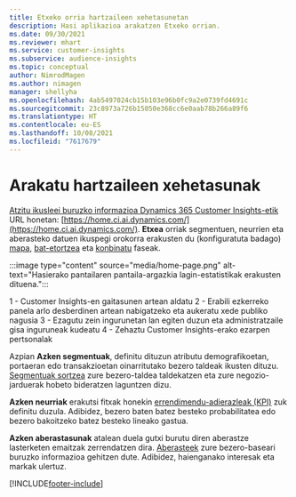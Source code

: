 ```yaml
---
title: Etxeko orria hartzaileen xehetasunetan
description: Hasi aplikazioa arakatzen Etxeko orrian.
ms.date: 09/30/2021
ms.reviewer: mhart
ms.service: customer-insights
ms.subservice: audience-insights
ms.topic: conceptual
author: NimrodMagen
ms.author: nimagen
manager: shellyha
ms.openlocfilehash: 4ab5497024cb15b103e96b0fc9a2e0739fd4691c
ms.sourcegitcommit: 23c8973a726b15050e368cc6e0aab78b266a89f6
ms.translationtype: HT
ms.contentlocale: eu-ES
ms.lasthandoff: 10/08/2021
ms.locfileid: "7617679"
---
```

# <a name="explore-audience-insights"></a>Arakatu hartzaileen xehetasunak

[Atzitu ikusleei buruzko informazioa Dynamics 365 Customer Insights-etik](https://home.ci.ai.dynamics.com/) URL honetan: [https://home.ci.ai.dynamics.com/](https://home.ci.ai.dynamics.com/).
**Etxea** orriak segmentuen, neurrien eta aberasteko datuen ikuspegi orokorra erakusten du (konfiguratuta badago) [mapa](map-entities.md), [bat-etortzea](match-entities.md) eta [konbinatu](merge-entities.md) faseak.

:::image type="content" source="media/home-page.png" alt-text="Hasierako pantailaren pantaila-argazkia lagin-estatistikak erakusten dituena.":::

1 - Customer Insights-en gaitasunen artean aldatu 2 - Erabili ezkerreko panela arlo desberdinen artean nabigatzeko eta aukeratu xede publiko nagusia 3 - Ezagutu zein ingurunetan lan egiten duzun eta administratzaile gisa inguruneak kudeatu 4 - Zehaztu Customer Insights-erako ezarpen pertsonalak

Azpian **Azken segmentuak**, definitu dituzun atributu demografikoetan, portaeran edo transakzioetan oinarritutako bezero taldeak ikusten dituzu. [Segmentuak sortzea](segments.md) zure bezero-taldea taldekatzen eta zure negozio-jarduerak hobeto bideratzen laguntzen dizu.

**Azken neurriak** erakutsi fitxak honekin [errendimendu-adierazleak (KPI)](measures.md) zuk definitu duzula. Adibidez, bezero baten batez besteko probabilitatea edo bezero bakoitzeko batez besteko lineako gastua.

**Azken aberastasunak** atalean duela gutxi burutu diren aberastze lasterketen emaitzak zerrendatzen dira. [Aberasteek](enrichment-hub.md) zure bezero-baseari buruzko informazioa gehitzen dute. Adibidez, haienganako interesak eta markak ulertuz.

[!INCLUDE[footer-include](../includes/footer-banner.md)]